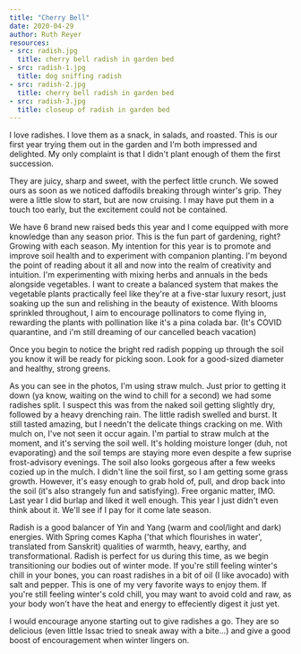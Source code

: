 ```yaml
---
title: "Cherry Bell"
date: 2020-04-29
author: Ruth Reyer
resources:
- src: radish.jpg
  title: cherry bell radish in garden bed
- src: radish-1.jpg
  title: dog sniffing radish
- src: radish-2.jpg
  title: cherry bell radish in garden bed
- src: radish-3.jpg
  title: closeup of radish in garden bed
---
```


I love radishes. I love them as a snack, in salads, and roasted. This is our first year trying them out in the garden and I'm both impressed and delighted. My only complaint is that I didn't plant enough of them the first succession.

They are juicy, sharp and sweet, with the perfect little crunch. We sowed ours as soon as we noticed daffodils breaking through winter's grip. They were a little slow to start, but are now cruising. I may have put them in a touch too early, but the excitement could not be contained.

We have 6 brand new raised beds this year and I come equipped with more knowledge than any season prior. This is the fun part of gardening, right? Growing with each season. My intention for this year is to promote and improve soil health and to experiment with companion planting. I'm beyond the point of reading about it all and now into the realm of creativity and intuition. I'm experimenting with mixing herbs and annuals in the beds alongside vegetables. I want to create a balanced system that makes the vegetable plants practically feel like they're at a five-star luxury resort, just soaking up the sun and relishing in the beauty of existence. With blooms sprinkled throughout, I aim to encourage pollinators to come flying in, rewarding the plants with pollination like it's a pina colada bar. (It's COVID quarantine, and i'm still dreaming of our cancelled beach vacation)

Once you begin to notice the bright red radish popping up through the soil you know it will be ready for picking soon. Look for a good-sized diameter and healthy, strong greens.

As you can see in the photos, I'm using straw mulch. Just prior to getting it down (ya know, waiting on the wind to chill for a second) we had some radishes split. I suspect this was from the naked soil getting slightly dry, followed by a heavy drenching rain. The little radish swelled and burst. It still tasted amazing, but I needn't the delicate things cracking on me. With mulch on, I've not seen it occur again. I'm partial to straw mulch at the moment, and it's serving the soil well. It's holding moisture longer (duh, not evaporating) and the soil temps are staying more even despite a few suprise frost-advisory evenings. The soil also looks gorgeous after a few weeks cozied up in the mulch. I didn't line the soil first, so I am getting some grass growth. However, it's easy enough to grab hold of, pull, and drop back into the soil (it's also strangely fun and satisfying). Free organic matter, IMO. Last year I did burlap and liked it well enough. This year I just didn't even think about it. We'll see if I pay for it come late season.

Radish is a good balancer of Yin and Yang (warm and cool/light and dark) energies. With Spring comes Kapha ('that which flourishes in water', translated from Sanskrit) qualities of warmth, heavy, earthy, and transformational. Radish is perfect for us during this time, as we begin transitioning our bodies out of winter mode. If you're still feeling winter's chill in your bones, you can roast radishes in a bit of oil (I like avocado) with salt and pepper. This is one of my very favorite ways to enjoy them. If you're still feeling winter's cold chill, you may want to avoid cold and raw, as your body won't have the heat and energy to effeciently digest it just yet.

I would encourage anyone starting out to give radishes a go. They are so delicious (even little Issac tried to sneak away with a bite...) and give a good boost of encouragement when winter lingers on.